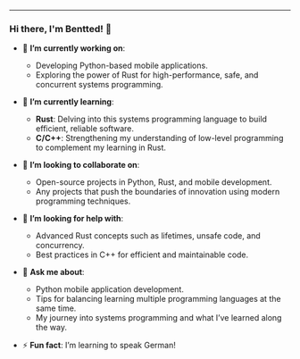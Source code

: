 

---

### Hi there, I'm Bentted! 👋

- 🔭 **I’m currently working on**:  
  - Developing Python-based mobile applications.  
  - Exploring the power of Rust for high-performance, safe, and concurrent systems programming.  

- 🌱 **I’m currently learning**:  
  - **Rust**: Delving into this systems programming language to build efficient, reliable software.  
  - **C/C++**: Strengthening my understanding of low-level programming to complement my learning in Rust.  

- 👯 **I’m looking to collaborate on**:  
  - Open-source projects in Python, Rust, and mobile development.  
  - Any projects that push the boundaries of innovation using modern programming techniques.  

- 🤔 **I’m looking for help with**:  
  - Advanced Rust concepts such as lifetimes, unsafe code, and concurrency.  
  - Best practices in C++ for efficient and maintainable code.  

- 💬 **Ask me about**:  
  - Python mobile application development.  
  - Tips for balancing learning multiple programming languages at the same time.  
  - My journey into systems programming and what I’ve learned along the way.  

- ⚡ **Fun fact**: I’m learning to speak German!

